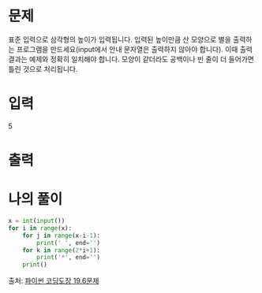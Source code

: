 # 문제
표준 입력으로 삼각형의 높이가 입력됩니다. 입력된 높이만큼 산 모양으로 별을 출력하는 프로그램을 만드세요(input에서 안내 문자열은 출력하지 않아야 합니다). 이때 출력 결과는 예제와 정확히 일치해야 합니다. 모양이 같더라도 공백이나 빈 줄이 더 들어가면 틀린 것으로 처리됩니다.
# 입력
5
# 출력

# 나의 풀이
```python
x = int(input())
for i in range(x):
    for j in range(x-i-1):
        print(' ', end='')
    for k in range(2*i+1):
        print('*', end='')
    print()
```
출처: [파이썬 코딩도장 19.6문제](https://dojang.io/mod/quiz/review.php?attempt=2010413&cmid=2264)
